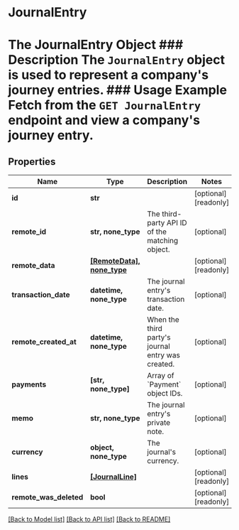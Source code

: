 # JournalEntry

# The JournalEntry Object ### Description The `JournalEntry` object is used to represent a company's journey entries.  ### Usage Example Fetch from the `GET JournalEntry` endpoint and view a company's journey entry.

## Properties
Name | Type | Description | Notes
------------ | ------------- | ------------- | -------------
**id** | **str** |  | [optional] [readonly] 
**remote_id** | **str, none_type** | The third-party API ID of the matching object. | [optional] 
**remote_data** | [**[RemoteData], none_type**](RemoteData.md) |  | [optional] [readonly] 
**transaction_date** | **datetime, none_type** | The journal entry&#39;s transaction date. | [optional] 
**remote_created_at** | **datetime, none_type** | When the third party&#39;s journal entry was created. | [optional] 
**payments** | **[str, none_type]** | Array of &#x60;Payment&#x60; object IDs. | [optional] 
**memo** | **str, none_type** | The journal entry&#39;s private note. | [optional] 
**currency** | **object, none_type** | The journal&#39;s currency. | [optional] 
**lines** | [**[JournalLine]**](JournalLine.md) |  | [optional] [readonly] 
**remote_was_deleted** | **bool** |  | [optional] [readonly] 

[[Back to Model list]](../README.md#documentation-for-models) [[Back to API list]](../README.md#documentation-for-api-endpoints) [[Back to README]](../README.md)


